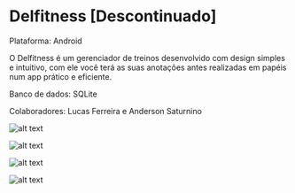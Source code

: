 # Delfitness [Descontinuado]

Plataforma: Android

O Delfitness é um gerenciador de treinos desenvolvido com design simples e intuitivo, com ele você terá as suas anotações antes realizadas em papéis num app prático e eficiente.

Banco de dados: SQLite

Colaboradores: Lucas Ferreira e Anderson Saturnino

![alt text](https://lh3.googleusercontent.com/E9fpIDfo1GG78l_ZG_Jj-5tQ1B9s5-xCFrn-bCs1FihUNTNOMvG0RmZg3fM7XrBCCg=w1360-h577-rw
)

![alt text](https://lh3.googleusercontent.com/BgC0F1viFTPN8grHFGn4x_Ea44wmlEF1BOOryvmKlQZiOmNM--N5Gx7tqPEURGNKK4QH=w1360-h577-rw)

![alt text](https://lh3.googleusercontent.com/QSAZzNtqVF79n50LSzv1iOkvbjJYorXtAn_RS5dQHubK07MpV76R0lSlcXoby97hzOU=w1360-h577-rw)

![alt text](https://lh3.googleusercontent.com/WiwWe6WrD3d349n7eFhJe-6srBTgeJV-w5id9uVULwBMk2xcf4OTnf8xR7D_sLs9Y-eZ=w1360-h577-rw)

